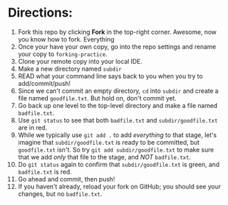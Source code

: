 # Directions:
1. Fork this repo by clicking **Fork** in the top-right corner. Awesome, now you know how to fork. Everything 
2. Once your have your own copy, go into the repo settings and rename your copy to `forking-practice`.
3. Clone your remote copy into your local IDE.
4. Make a new directory named `subdir`
5. READ what your command line says back to you when you try to add/commit/push!
6. Since we can't commit an empty directory, `cd` into `subdir` and create a file named `goodfile.txt`. But hold on, don't commit yet.
7. Go back up one level to the top-level directory and make a file named `badfile.txt`.
8. Use `git status` to see that both `badfile.txt` and `subdir/goodfile.txt` are in red.
9. While we typically use `git add .` to add _everything_ to that stage, let's imagine that `subdir/goodfile.txt` is ready to be committed, but `goodfile.txt` isn't. So try `git add subdir/goodfile.txt` to make sure that we add _only_ that file to the stage, and _NOT_ `badfile.txt`.
10. Do `git status` again to confirm that `subdir/goodfile.txt` is green, and `badfile.txt` is red.
11. Go ahead and commit, then push!
12. If you haven't already, reload your fork on GitHub; you should see your changes, but no `badfile.txt`.
